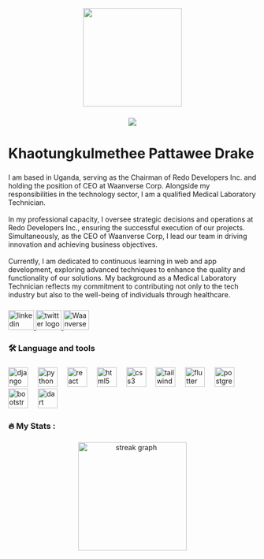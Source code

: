 <div align="center">
  <img height="200" src="https://theetawee.github.io/Theetawee/images/drake.png"  />
</div>

###

<div align="center">
  <img src="https://visitor-badge.laobi.icu/badge?page_id=Theetawee.Theetawee&right_color=teal&left_text=views"  />
</div>

###

<h1 align="left">Khaotungkulmethee Pattawee Drake</h1>

###

<p align="left">I am based in Uganda, serving as the Chairman of Redo Developers Inc. and holding the position of CEO at Waanverse Corp. Alongside my responsibilities in the technology sector, I am a qualified Medical Laboratory Technician.<br><br>In my professional capacity, I oversee strategic decisions and operations at Redo Developers Inc., ensuring the successful execution of our projects. Simultaneously, as the CEO of Waanverse Corp, I lead our team in driving innovation and achieving business objectives.<br><br>Currently, I am dedicated to continuous learning in web and app development, exploring advanced techniques to enhance the quality and functionality of our solutions. My background as a Medical Laboratory Technician reflects my commitment to contributing not only to the tech industry but also to the well-being of individuals through healthcare.</p>

###

<div align="left">
  <a href="https://www.linkedin.com/in/theetawee/" target="_blank">
    <img src="https://raw.githubusercontent.com/maurodesouza/profile-readme-generator/master/src/assets/icons/social/linkedin/default.svg" width="52" height="40" alt="linkedin logo"  />
  </a>
  <a href="https://twitter.com/theetawee" target="_blank">
    <img src="https://raw.githubusercontent.com/maurodesouza/profile-readme-generator/master/src/assets/icons/social/twitter/default.svg" width="52" height="40" alt="twitter logo"  />
  </a>
  <a href="https://www.waanverse.com/theetawee" target="_blank">
    <img src="https://theetawee.github.io/Theetawee/images/waanverse/logo.svg" width="52" height="40" alt="Waanverse logo"  />
  </a>
</div>

###

<h3 align="left">🛠 Language and tools</h3>

###

<div align="left">
  <img src="https://cdn.jsdelivr.net/gh/devicons/devicon/icons/django/django-plain.svg" height="40" alt="django logo"  />
  <img width="12" />
  <img src="https://cdn.jsdelivr.net/gh/devicons/devicon/icons/python/python-original.svg" height="40" alt="python logo"  />
  <img width="12" />
  <img src="https://cdn.jsdelivr.net/gh/devicons/devicon/icons/react/react-original.svg" height="40" alt="react logo"  />
  <img width="12" />
  <img src="https://cdn.jsdelivr.net/gh/devicons/devicon/icons/html5/html5-original.svg" height="40" alt="html5 logo"  />
  <img width="12" />
  <img src="https://cdn.jsdelivr.net/gh/devicons/devicon/icons/css3/css3-original.svg" height="40" alt="css3 logo"  />
  <img width="12" />
  <img src="https://cdn.jsdelivr.net/gh/devicons/devicon/icons/tailwindcss/tailwindcss-original-wordmark.svg" height="40" alt="tailwindcss logo"  />
  <img width="12" />
  <img src="https://cdn.jsdelivr.net/gh/devicons/devicon/icons/flutter/flutter-original.svg" height="40" alt="flutter logo"  />
  <img width="12" />
  <img src="https://cdn.jsdelivr.net/gh/devicons/devicon/icons/postgresql/postgresql-original.svg" height="40" alt="postgresql logo"  />
  <img width="12" />
  <img src="https://cdn.jsdelivr.net/gh/devicons/devicon/icons/bootstrap/bootstrap-original.svg" height="40" alt="bootstrap logo"  />
  <img width="12" />
  <img src="https://cdn.jsdelivr.net/gh/devicons/devicon/icons/dart/dart-original.svg" height="40" alt="dart logo"  />
</div>

###

<h3 align="left">🔥   My Stats :</h3>

###

<div align="center">
  <img src="https://streak-stats.demolab.com?user=Theetawee&locale=en&mode=daily&theme=dark&hide_border=false&border_radius=5&order=3" height="220" alt="streak graph"  />
</div>

###
